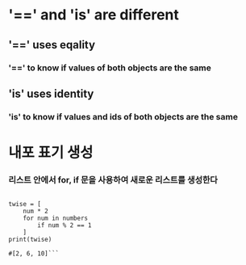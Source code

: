 # '==' and 'is' are different

## '==' uses eqality

### '==' to know if values of both objects are the same

## 'is' uses identity

### 'is' to know if values and ids of both objects are the same


# 내포 표기 생성

### 리스트 안에서 for, if 문을 사용하여 새로운 리스트를 생성한다

```numbers = [1,2,3,4,5]

twise = [
    num * 2 
    for num in numbers 
        if num % 2 == 1
    ]
print(twise)

#[2, 6, 10]```